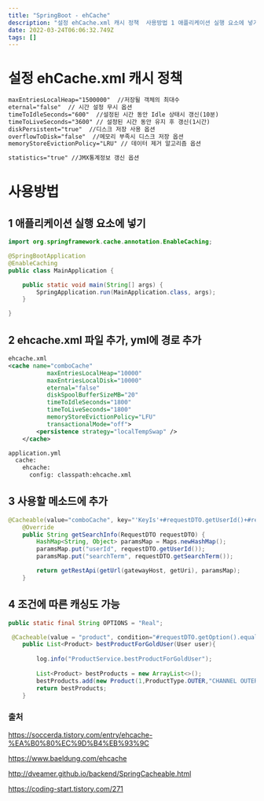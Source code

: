 ```yaml
---
title: "SpringBoot - ehCache"
description: "설정 ehCache.xml 캐시 정책  사용방법 1 애플리케이션 실행 요소에 넣기  2 ehcache.xml 파일 추가, yml에 경로 추가  3 사용할 메소드에 추가  "
date: 2022-03-24T06:06:32.749Z
tags: []
---
```

# 설정 ehCache.xml 캐시 정책
```xml
maxEntriesLocalHeap="1500000"  //저장될 객체의 최대수
eternal="false"  // 시간 설정 무시 옵션
timeToIdleSeconds="600"  //설정된 시간 동안 Idle 상태시 갱신(10분)
timeToLiveSeconds="3600" // 설정된 시간 동안 유지 후 갱신(1시간) 
diskPersistent="true"  //디스크 저장 사용 옵션
overflowToDisk="false"  //메모리 부족시 디스크 저장 옵션
memoryStoreEvictionPolicy="LRU" // 데이터 제거 알고리즘 옵션

statistics="true" //JMX통계정보 갱신 옵션

```
# 사용방법
## 1 애플리케이션 실행 요소에 넣기
```java
import org.springframework.cache.annotation.EnableCaching;

@SpringBootApplication
@EnableCaching
public class MainApplication {

	public static void main(String[] args) {
		SpringApplication.run(MainApplication.class, args);
	}

}
```
## 2 ehcache.xml 파일 추가, yml에 경로 추가
```xml
ehcache.xml
<cache name="comboCache"
           maxEntriesLocalHeap="10000"
           maxEntriesLocalDisk="10000"
           eternal="false"
           diskSpoolBufferSizeMB="20"
           timeToIdleSeconds="1800"
           timeToLiveSeconds="1800"
           memoryStoreEvictionPolicy="LFU"
           transactionalMode="off">
        <persistence strategy="localTempSwap" />
    </cache>

application.yml
  cache:
    ehcache:
      config: classpath:ehcache.xml
```

## 3 사용할 메소드에 추가
```java
@Cacheable(value="comboCache", key="'KeyIs'+#requestDTO.getUserId()+#requestDTO.getSearchTerm()")
	@Override
	public String getSearchInfo(RequestDTO requestDTO) {
		HashMap<String, Object> paramsMap = Maps.newHashMap();
		paramsMap.put("userId", requestDTO.getUserId());
		paramsMap.put("searchTerm", requestDTO.getSearchTerm());

		return getRestApi(getUrl(gatewayHost, getUri), paramsMap);
	}
```

## 4 조건에 따른 캐싱도 가능
```java
public static final String OPTIONS = "Real";

 @Cacheable(value = "product", condition="#requestDTO.getOption().equals('"+OPTIONS+"')")
    public List<Product> bestProductForGoldUser(User user){
 
        log.info("ProductService.bestProductForGoldUser");
 
        List<Product> bestProducts = new ArrayList<>();
        bestProducts.add(new Product(1,ProductType.OUTER,"CHANNEL OUTER",true));
        return bestProducts;
    }
```

### 출처
https://soccerda.tistory.com/entry/ehcache-%EA%B0%80%EC%9D%B4%EB%93%9C

https://www.baeldung.com/ehcache

http://dveamer.github.io/backend/SpringCacheable.html

https://coding-start.tistory.com/271